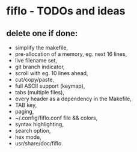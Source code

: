 # fiflo - TODOs and ideas
## delete one if done:
- simplify the makefile,
- pre-allocation of a memory, eg. next 16 lines,
- live filename set,
- git branch indicator,
- scroll with eg. 10 lines ahead,
- cut/copy/paste,
- full ASCII support (keymap),
- tabs (multiple files),
- every header as a dependency in the Makefile,
- TAB key,
- paging,
- ~/.config/fiflo.conf file && colors,
- syntax highlighting,
- search option,
- hex mode,
- usr/share/doc/fiflo.
